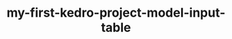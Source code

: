 ---
schema: default
title: my-first-kedro-project-model-input-table
organization: 
notes: type = kedro_datasets.pandas.parquet_dataset.ParquetDataset
resources:
  - name: my-first-kedro-project-model-input-table
    url: 'https://github.com/fakeOrg/fakeRepo/tree/main/data/03_primary/model_input_table.pq'
    format: pq
category:
  - 03-primary
maintainer: 
maintainer_email: 
project:
  - my-first-kedro-project
preview: |
  <table border="1" class="dataframe">
    <thead>
      <tr style="text-align: right;">
        <th></th>
        <th>shuttle_location</th>
        <th>shuttle_type</th>
        <th>engine_type</th>
        <th>engine_vendor</th>
        <th>engines</th>
        <th>passenger_capacity</th>
        <th>cancellation_policy</th>
        <th>crew</th>
        <th>d_check_complete</th>
        <th>moon_clearance_complete</th>
        <th>price</th>
        <th>company_id</th>
        <th>shuttle_id</th>
        <th>review_scores_rating</th>
        <th>review_scores_comfort</th>
        <th>review_scores_amenities</th>
        <th>review_scores_trip</th>
        <th>review_scores_crew</th>
        <th>review_scores_location</th>
        <th>review_scores_price</th>
        <th>number_of_reviews</th>
        <th>reviews_per_month</th>
        <th>id</th>
        <th>company_rating</th>
        <th>company_location</th>
        <th>total_fleet_count</th>
        <th>iata_approved</th>
      </tr>
    </thead>
    <tbody>
      <tr>
        <th>0</th>
        <td>Niue</td>
        <td>Type V5</td>
        <td>Quantum</td>
        <td>ThetaBase Services</td>
        <td>1.0</td>
        <td>2</td>
        <td>strict</td>
        <td>1.0</td>
        <td>False</td>
        <td>False</td>
        <td>1325.0</td>
        <td>35029</td>
        <td>63561</td>
        <td>97.0</td>
        <td>10.0</td>
        <td>9.0</td>
        <td>10.0</td>
        <td>10.0</td>
        <td>9.0</td>
        <td>10.0</td>
        <td>133</td>
        <td>1.65</td>
        <td>35029</td>
        <td>1.00</td>
        <td>Niue</td>
        <td>4.0</td>
        <td>False</td>
      </tr>
      <tr>
        <th>1</th>
        <td>Niue</td>
        <td>Type V5</td>
        <td>Quantum</td>
        <td>Banks, Wood and Phillips</td>
        <td>1.0</td>
        <td>2</td>
        <td>strict</td>
        <td>1.0</td>
        <td>False</td>
        <td>False</td>
        <td>1325.0</td>
        <td>35029</td>
        <td>53260</td>
        <td>98.0</td>
        <td>10.0</td>
        <td>9.0</td>
        <td>10.0</td>
        <td>10.0</td>
        <td>9.0</td>
        <td>10.0</td>
        <td>37</td>
        <td>0.48</td>
        <td>35029</td>
        <td>1.00</td>
        <td>Niue</td>
        <td>4.0</td>
        <td>False</td>
      </tr>
      <tr>
        <th>2</th>
        <td>Niue</td>
        <td>Type V5</td>
        <td>Quantum</td>
        <td>ThetaBase Services</td>
        <td>1.0</td>
        <td>2</td>
        <td>flexible</td>
        <td>1.0</td>
        <td>False</td>
        <td>False</td>
        <td>1260.0</td>
        <td>35029</td>
        <td>51019</td>
        <td>92.0</td>
        <td>10.0</td>
        <td>9.0</td>
        <td>10.0</td>
        <td>10.0</td>
        <td>9.0</td>
        <td>9.0</td>
        <td>10</td>
        <td>0.15</td>
        <td>35029</td>
        <td>1.00</td>
        <td>Niue</td>
        <td>4.0</td>
        <td>False</td>
      </tr>
      <tr>
        <th>3</th>
        <td>Niue</td>
        <td>Type V5</td>
        <td>Plasma</td>
        <td>ThetaBase Services</td>
        <td>3.0</td>
        <td>5</td>
        <td>strict</td>
        <td>3.0</td>
        <td>False</td>
        <td>False</td>
        <td>2196.0</td>
        <td>35029</td>
        <td>53898</td>
        <td>98.0</td>
        <td>10.0</td>
        <td>9.0</td>
        <td>10.0</td>
        <td>10.0</td>
        <td>9.0</td>
        <td>10.0</td>
        <td>11</td>
        <td>0.21</td>
        <td>35029</td>
        <td>1.00</td>
        <td>Niue</td>
        <td>4.0</td>
        <td>False</td>
      </tr>
      <tr>
        <th>4</th>
        <td>Anguilla</td>
        <td>Type V5</td>
        <td>Quantum</td>
        <td>ThetaBase Services</td>
        <td>1.0</td>
        <td>2</td>
        <td>strict</td>
        <td>1.0</td>
        <td>True</td>
        <td>False</td>
        <td>1780.0</td>
        <td>30292</td>
        <td>36260</td>
        <td>90.0</td>
        <td>8.0</td>
        <td>9.0</td>
        <td>10.0</td>
        <td>9.0</td>
        <td>9.0</td>
        <td>9.0</td>
        <td>3</td>
        <td>0.09</td>
        <td>30292</td>
        <td>0.67</td>
        <td>Anguilla</td>
        <td>6.0</td>
        <td>False</td>
      </tr>
      <tr>
        <th>6</th>
        <td>Anguilla</td>
        <td>Type O3</td>
        <td>Quantum</td>
        <td>ThetaBase Services</td>
        <td>1.0</td>
        <td>3</td>
        <td>strict</td>
        <td>3.0</td>
        <td>True</td>
        <td>False</td>
        <td>1975.0</td>
        <td>30292</td>
        <td>32973</td>
        <td>80.0</td>
        <td>8.0</td>
        <td>6.0</td>
        <td>10.0</td>
        <td>10.0</td>
        <td>10.0</td>
        <td>8.0</td>
        <td>1</td>
        <td>0.21</td>
        <td>30292</td>
        <td>0.67</td>
        <td>Anguilla</td>
        <td>6.0</td>
        <td>False</td>
      </tr>
      <tr>
        <th>7</th>
        <td>Anguilla</td>
        <td>Type O3</td>
        <td>Quantum</td>
        <td>ThetaBase Services</td>
        <td>1.0</td>
        <td>2</td>
        <td>strict</td>
        <td>1.0</td>
        <td>True</td>
        <td>False</td>
        <td>1754.0</td>
        <td>30292</td>
        <td>5333</td>
        <td>60.0</td>
        <td>8.0</td>
        <td>6.0</td>
        <td>10.0</td>
        <td>10.0</td>
        <td>8.0</td>
        <td>6.0</td>
        <td>1</td>
        <td>0.03</td>
        <td>30292</td>
        <td>0.67</td>
        <td>Anguilla</td>
        <td>6.0</td>
        <td>False</td>
      </tr>
      <tr>
        <th>9</th>
        <td>Anguilla</td>
        <td>Type O3</td>
        <td>Quantum</td>
        <td>ThetaBase Services</td>
        <td>1.0</td>
        <td>1</td>
        <td>strict</td>
        <td>1.0</td>
        <td>True</td>
        <td>False</td>
        <td>1455.0</td>
        <td>30292</td>
        <td>23871</td>
        <td>80.0</td>
        <td>10.0</td>
        <td>10.0</td>
        <td>10.0</td>
        <td>10.0</td>
        <td>10.0</td>
        <td>10.0</td>
        <td>1</td>
        <td>0.37</td>
        <td>30292</td>
        <td>0.67</td>
        <td>Anguilla</td>
        <td>6.0</td>
        <td>False</td>
      </tr>
      <tr>
        <th>10</th>
        <td>Russian Federation</td>
        <td>Type V5</td>
        <td>Quantum</td>
        <td>ThetaBase Services</td>
        <td>1.0</td>
        <td>2</td>
        <td>moderate</td>
        <td>0.0</td>
        <td>False</td>
        <td>False</td>
        <td>1715.0</td>
        <td>19032</td>
        <td>57015</td>
        <td>95.0</td>
        <td>9.0</td>
        <td>10.0</td>
        <td>9.0</td>
        <td>10.0</td>
        <td>9.0</td>
        <td>9.0</td>
        <td>14</td>
        <td>0.14</td>
        <td>19032</td>
        <td>0.67</td>
        <td>Russian Federation</td>
        <td>4.0</td>
        <td>False</td>
      </tr>
      <tr>
        <th>11</th>
        <td>Russian Federation</td>
        <td>Type V5</td>
        <td>Plasma</td>
        <td>ThetaBase Services</td>
        <td>1.0</td>
        <td>5</td>
        <td>moderate</td>
        <td>2.0</td>
        <td>False</td>
        <td>False</td>
        <td>2807.0</td>
        <td>19032</td>
        <td>19134</td>
        <td>93.0</td>
        <td>9.0</td>
        <td>9.0</td>
        <td>10.0</td>
        <td>10.0</td>
        <td>9.0</td>
        <td>9.0</td>
        <td>76</td>
        <td>0.85</td>
        <td>19032</td>
        <td>0.67</td>
        <td>Russian Federation</td>
        <td>4.0</td>
        <td>False</td>
      </tr>
    </tbody>
  </table>
---